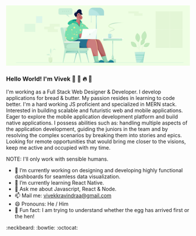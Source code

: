 <img src="https://github.com/vivekkravindraa/vivekkravindraa/blob/master/developerAtWork.png" alt="developerAtWork" />

### Hello World! I'm Vivek 👋 🐝 🔥 💛

I'm working as a Full Stack Web Designer & Developer. I develop applications for bread & butter. My passion resides in learning to code better. I'm a hard working JS proficient and specialized in MERN stack. Interested in building scalable and futuristic web and mobile applications. Eager to explore the mobile application development platform and build native applications. I possess abilities such as: handling multiple aspects of the application development, guiding the juniors in the team and by resolving the complex scenarios by breaking them into stories and epics. Looking for remote opportunities that would bring me closer to the visions, keep me active and occupied with my time.

NOTE: I'll only work with sensible humans.

- 🔭 I’m currently working on designing and developing highly functional dashboards for seamless data visualization.
- 🌱 I’m currently learning React Native.
- 💬 Ask me about Javascript, React & Node.
- 📫 Mail me: vivekkravindraa@gmail.com
- 😄 Pronouns: He / Him
- 🐣 Fun fact: I am trying to understand whether the egg has arrived first or the hen!

:neckbeard: :bowtie: :octocat:

